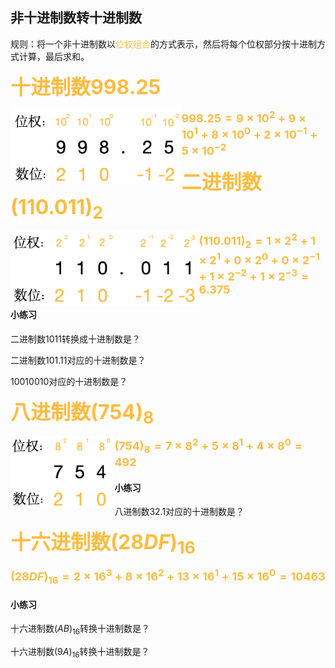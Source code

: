 ## 非十进制数转十进制数

规则：将一个非十进制数以<font color="#FDBC40">位权组合</font>的方式表示，然后将每个位权部分按十进制方式计算，最后求和。

<font color="#FDBC40" size="6">**十进制数998.25**</font>

<img src="../res/Screen Shot 2024-04-28 at 4.49.40 PM.png" alt="Screen Shot 2024-04-28 at 4.49.40 PM" style="zoom:40%;" align="left"/>

<font color="#FDBC40" size="4">**$998.25=9\times 10^2 + 9\times 10^1 + 8\times 10^0 + 2\times 10^{-1} + 5\times 10^{-2}$**</font>



<font color="#FDBC40" size="6">**二进制数$(110.011)_2$**</font>

<img src="../res/Screen Shot 2024-04-28 at 5.05.53 PM.png" alt="Screen Shot 2024-04-28 at 5.05.53 PM" style="zoom:40%;" align="left"/>

<font color="#FDBC40" size="4">**$(110.011)_2=1\times 2^2 + 1\times 2^1 + 0\times 2^0 + 0\times 2^{-1} + 1\times 2^{-2} + 1\times 2^{-3}=6.375$**</font>

#### 小练习

二进制数1011转换成十进制数是？



二进制数101.11对应的十进制数是？



10010010对应的十进制数是？



<font color="#FDBC40" size="6">**八进制数$(754)_8$**</font>

<img src="../res/Screen Shot 2024-04-28 at 5.12.23 PM.png" alt="Screen Shot 2024-04-28 at 5.12.23 PM" style="zoom:40%;" align="left"/>

<font color="#FDBC40" size="4">**$(754)_8=7\times 8^2 + 5\times 8^1 + 4\times 8^0=492$**</font>

#### 小练习

八进制数32.1对应的十进制数是？



<font color="#FDBC40" size="6">**十六进制数$(28DF)_{16}$**</font>

<font color="#FDBC40" size="4">**$(28DF)_{16}=2\times 16^3 + 8\times 16^2 + 13\times 16^1 + 15\times 16^0=10463$**</font>

#### 小练习

十六进制数$(AB)_{16}$转换十进制数是？



十六进制数$(9A)_{16}$转换十进制数是？

